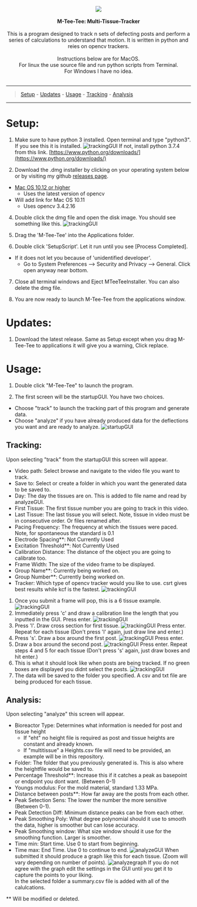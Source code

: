 
<div align="center"><img src="icon/newicon.png"></div> <br>

<div align="center">
  <strong>M-Tee-Tee: Multi-Tissue-Tracker</strong>
</div>
<br>
<div align="center">
  This is a program designed to track n sets of defecting posts and perform a series of calculations to understand that motion. It is written in python and reies on opencv trackers. 
  <br>
  <br>
  Instructions below are for MacOS. <br>
  For linux the use source file and run python scripts from Terminal.  
  <br>
  For Windows I have no idea. 
</div> <br>

___
> [Setup](#setup) - [Updates](#updates) - [Usage](#usage) - [Tracking](#tracking) - [Analysis](#analysis)  

___

# Setup:

1. Make sure to have python 3 installed. Open terminal and type "python3". If you see this it is installed. 
![trackingGUI](icon/python3.png) 
If not, install python 3.7.4 from this link. [https://www.python.org/downloads/](https://www.python.org/downloads/)

2. Download the .dmg installer by clicking on your operating system below or by visiting my github [releases page](https://github.com/Jack-alope/MTeeTee/releases).
- [Mac OS 10.12 or higher](https://github.com/Jack-alope/MTeeTee/releases/download/v0.0.3/MTeeTeeMacOS-10-12.dmg)
  - Uses the latest version of opencv
- Will add link for Mac OS 10.11
  - Uses opencv 3.4.2.16

4. Double click the dmg file and open the disk image. You should see something like this. 
![trackingGUI](icon/installer.png)

5. Drag the 'M-Tee-Tee' into the Applications folder. 

6. Double click 'SetupScript'. Let it run until you see [Process Completed]. 
- If it does not let you because of 'unidentified developer'.
  - Go to System Preferences --> Security and Privacy --> General. Click open anyway near bottom. 

7. Close all terminal windows and Eject MTeeTeeInstaller. You can also delete the dmg file.

8. You are now ready to launch M-Tee-Tee from the applications window. 

# Updates:

1. Download the latest release. Same as Setup except when you drag M-Tee-Tee to applications it will give you a warning, Click replace. 


# Usage:

1. Double click "M-Tee-Tee" to launch the program. 

2. The first screen will be the startupGUI. 
You have two choices.
- Choose "track" to launch the tracking part of this program and generate data.  
- Choose "analyze" if you have already produced data for the deflections you want and are ready to analyze. 
![startupGUI](icon/startupgui2.png)  

## Tracking:

Upon selecting "track" from the startupGUI this screen will appear. 
- Video path: Select browse and navigate to the video file you want to track.
- Save to: Select or create a folder in which you want the generated data to be saved to.
- Day: The day the tissues are on. This is added to file name and read by analyzeGUI. 
- First Tissue: The first tissue number you are going to track in this video. 
- Last Tissue: The last tissue you will select. Note, tissue in video must be in consecutive order. Or files renamed after. 
- Pacing Frequency: The frequency at which the tissues were paced. Note, for spontaneous the standard is 0.1
- Electrode Spacing**: Not Currently Used
- Excitation Threshold**: Not Currently Used
- Calibration Distance: The distance of the object you are going to calibrate too. 
- Frame Width: The size of the video frame to be displayed.
- Group Name**: Currently being worked on. 
- Group Number**: Currently being worked on. 
- Tracker: Which type of opencv tracker would you like to use. csrt gives best results while kcf is the fastest. 
![trackingGUI](icon/trackinggui.png)  
1. Once you submit a frame will pop, this is a 6 tissue example. 
![trackingGUI](icon/trackstart.png) 
2. Immediately press 'c' and draw a calibration line the length that you inputted in the GUI. Press enter. 
![trackingGUI](icon/calib.png) 
3. Press 'l'. Draw cross section for first tissue. 
![trackingGUI](icon/crosssect.png) 
Press enter. Repeat for each tissue (Don't press 'l' again, just draw line and enter.)    
4. Press 's'. Draw a box around the first post. 
![trackingGUI](icon/post1.png) 
Press enter. 
5. Draw a box around the second post.
![trackingGUI](icon/post2.png) 
Press enter. Repeat steps 4 and 5 for each tissue (Don't press 's' again, just draw boxes and hit enter.)  
6. This is what it should look like when posts are being tracked. If no green boxes are displayed you didnt select the posts. 
![trackingGUI](icon/tracking.png) 
7. The data will be saved to the folder you specified. A csv and txt file are being produced for each tissue. 

## Analysis:

Upon selecting "analyze" this screen will appear. 
- Bioreactor Type: Determines what information is needed for post and tissue height
  - If "eht" no height file is required as post and tissue heights are constant and already known. 
  - If "multitissue" a Heights.csv file will need to be provided, an example will be in this repository. 
- Folder: The folder that you previously generated is. This is also where the heightfile would be saved to. 
- Percentage Threshold**: Increase this if it catches a peak as basepoint or endpoint you dont want. (Between 0-1)
- Youngs modulus: For the mold material, standard 1.33 MPa.
- Distance between posts**: How far away are the posts from each other. 
- Peak Setection Sens: The lower the number the more sensitive (Between 0-1).
- Peak Detection Diff: Minimum distance peaks can be from each other. 
- Peak Smoothing Poly: What degree polynomial should it use to smooth the data, higher is smoother but can lose accuracy. 
- Peak Smoothing window: What size window should it use for the smoothing function. Larger is smoother. 
- Time min: Start time. Use 0 to start from beginning. 
- Time max: End Time. Use 0 to continue to end. 
![analyzeGUI](icon/analyzegui.png) 
When submitted it should produce a graph like this for each tissue. (Zoom will vary depending on number of points).
![analyzegraph](icon/analyzegraph.png) 
If you do not agree with the graph edit the settings in the GUI until you get it to capture the points to your liking.  
In the selected folder a summary.csv file is added with all of the calulcations. 

** Will be modified or deleted. 


